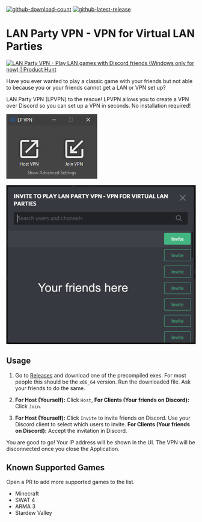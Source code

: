 [![github-download-count](https://img.shields.io/github/v/release/gyf304/lpvpn)](../../releases)
[![github-latest-release](https://img.shields.io/github/downloads/gyf304/lpvpn/total.svg)](../../releases)

# LAN Party VPN - VPN for Virtual LAN Parties

<a href="https://www.producthunt.com/posts/lan-party-vpn?utm_source=badge-featured&utm_medium=badge&utm_souce=badge-lan-party-vpn" target="_blank"><img src="https://api.producthunt.com/widgets/embed-image/v1/featured.svg?post_id=285441&theme=light" alt="LAN Party VPN - Play LAN games with Discord friends (Windows only for now) | Product Hunt" style="width: 250px; height: 54px;" width="250" height="54" /></a>

Have you ever wanted to play a classic game with your friends but not
able to because you or your friends cannot get a LAN or VPN set up?

LAN Party VPN (LPVPN) to the rescue! LPVPN allows you to create a VPN
over Discord so you can set up a VPN in seconds. No installation
required!

![lpvpn-screenshot-1](./docs/screenshots/app.png)

![lpvpn-screenshot-2](./docs/screenshots/invite.png)


## Usage

1. Go to [Releases](https://github.com/gyf304/lpvpn/releases)
   and download one of the precompiled exes. 
   For most people this should be the `x86_64` version.
   Run the downloaded file. Ask your friends to do the same.

2. **For Host (Yourself):** Click `Host`, **For Clients (Your friends on Discord):** Click `Join`.

3. **For Host (Yourself):** Click `Invite` to invite friends on Discord.
   Use your Discord client to select which users to invite.
   **For Clients (Your friends on Discord):** Accept the invitation in Discord.

You are good to go! Your IP address will be shown in the UI. The VPN
will be disconnected once you close the Application.

## Known Supported Games

Open a PR to add more supported games to the list.

* Minecraft
* SWAT 4
* ARMA 3
* Stardew Valley
